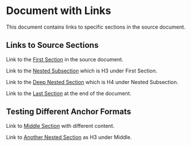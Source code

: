 # Document with Links

This document contains links to specific sections in the source document.

## Links to Source Sections

Link to the [First Section](source.md#First%20Section) in the source document.

Link to the [Nested Subsection](source.md#Nested%20Subsection) which is H3 under First Section.

Link to the [Deep Nested Section](source.md#Deep%20Nested%20Section) which is H4 under Nested Subsection.

Link to the [Last Section](source.md#Last%20Section) at the end of the document.

## Testing Different Anchor Formats

Link to [Middle Section](source.md#Middle%20Section) with different content.

Link to [Another Nested Section](source.md#Another%20Nested%20Section) as H3 under Middle.
